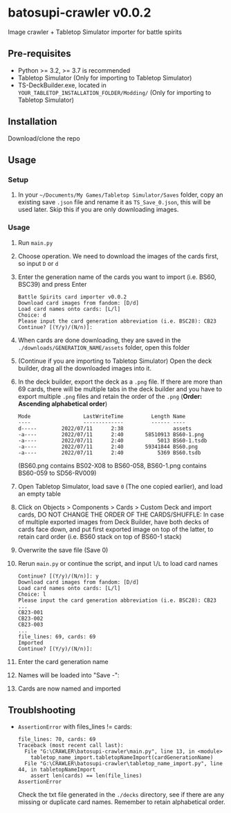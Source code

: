 # batosupi-crawler v0.0.2
Image crawler + Tabletop Simulator importer for battle spirits

## Pre-requisites
- Python >= 3.2, >= 3.7 is recommended 
- Tabletop Simulator (Only for importing to Tabletop Simulator)
- TS-DeckBuilder.exe, located in `YOUR_TABLETOP_INSTALLATION_FOLDER/Modding/` (Only for importing to Tabletop Simulator)

## Installation
Download/clone the repo

## Usage
### Setup
1. In your `~/Documents/My Games/Tabletop Simulator/Saves` folder, copy an existing save `.json` file and rename it as `TS_Save_0.json`, this will be used later. Skip this if you are only downloading images.

### Usage
1. Run `main.py`
2. Choose operation. We need to download the images of the cards first, so input `D` or `d`
3. Enter the generation name of the cards you want to import (i.e. BS60, BSC39) and press Enter
    ```
    Battle Spirits card importer v0.0.2
    Download card images from fandom: [D/d]
    Load card names onto cards: [L/l]
    Choice: d
    Please input the card generation abbreviation (i.e. BSC28): CB23
    Continue? [(Y/y)/(N/n)]: 
    ```

4. When cards are done downloading, they are saved in the `./downloads/GENERATION_NAME/assets` folder, open this folder
5. (Continue if you are importing to Tabletop Simulator) Open the deck builder, drag all the downloaded images into it.
6. In the deck builder, export the deck as a `.png` file. If there are more than 69 cards, there will be multiple tabs in the deck builder and you have to export multiple `.png` files and retain the order of the `.png` (**Order: Ascending alphabetical order**)

    ```
    Mode                 LastWriteTime         Length Name
    ----                 -------------         ------ ----
    d-----        2022/07/11      2:38                assets
    -a----        2022/07/11      2:40       58510913 BS60-1.png
    -a----        2022/07/11      2:40           5013 BS60-1.tsdb
    -a----        2022/07/11      2:40       59341844 BS60.png
    -a----        2022/07/11      2:40           5369 BS60.tsdb
    ```

    (BS60.png contains BS02-X08 to BS60-058, BS60-1.png contains BS60-059 to SD56-RV009)
    
7. Open Tabletop Simulator, load save `0` (The one copied earlier), and load an empty table
8. Click on Objects > Components > Cards > Custom Deck and import cards, DO NOT CHANGE THE ORDER OF THE CARDS/SHUFFLE: 
In case of multiple exported images from Deck Builder, have both decks of cards face down, and put first exported image on top of the latter, to retain card order (i.e. BS60 stack on top of BS60-1 stack)
9. Overwrite the save file (Save 0)
10. Rerun `main.py` or continue the script, and input `l`/`L` to load card names

    ```
    Continue? [(Y/y)/(N/n)]: y
    Download card images from fandom: [D/d]
    Load card names onto cards: [L/l]
    Choice: l
    Please input the card generation abbreviation (i.e. BSC28): CB23
    ...
    CB23-001
    CB23-002
    CB23-003
    ...
    file_lines: 69, cards: 69
    Imported
    Continue? [(Y/y)/(N/n)]:
    ```

11. Enter the card generation name
12. Names will be loaded into "Save -":
13. Cards are now named and imported

## Troublshooting
- `AssertionError` with files_lines != cards:
    ```
    file_lines: 70, cards: 69
    Traceback (most recent call last):
      File "G:\CRAWLER\batosupi-crawler\main.py", line 13, in <module>
        tabletop_name_import.tabletopNameImport(cardGenerationName)
      File "G:\CRAWLER\batosupi-crawler\tabletop_name_import.py", line 44, in tabletopNameImport
        assert len(cards) == len(file_lines)
    AssertionError
    ```
    
    Check the txt file generated in the `./decks` directory, see if there are any missing or duplicate card names. Remember to retain alphabetical order.
